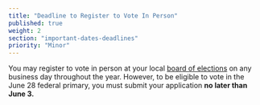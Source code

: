 ```yaml
---
title: "Deadline to Register to Vote In Person"
published: true
weight: 2
section: "important-dates-deadlines"
priority: "Minor"
---
```

You may register to vote in person at your local [board of elections](http://www.elections.ny.gov/CountyBoards.html) on any business day throughout the year. However, to be eligible to vote in the June 28 federal primary, you must submit your application **no later than June 3.**  
